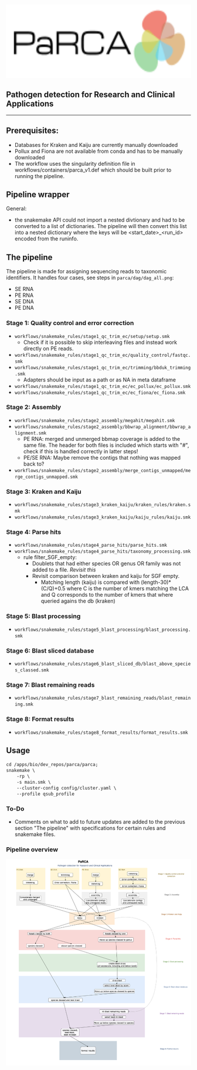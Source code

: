 
<p align="center" width="80%">
  <img width="600" height="200" src="https://github.com/ClinicalGenomicsGBG/PARCA/blob/development/parca_logo.png">
</p>

## Pathogen detection for Research and Clinical Applications

---
## Prerequisites:
* Databases for Kraken and Kaiju are currently manually downloaded 
* Pollux and Fiona are not available from conda and has to be manually downloaded
* The workflow uses the singularity definition file in workflows/containers/parca_v1.def which should be built prior to running the pipeline.

## **Pipeline wrapper**

General:
- the snakemake API could not import a nested divtionary and had to be converted to a list of dictionaries. The pipeline will then convert this list into a nested dictionary where the keys will be <start_date>_<run_id> encoded from the runinfo.

## **The pipeline**
The pipeline is made for assigning sequencing reads to taxonomic identifiers.
It handles four cases, see steps in `parca/dag/dag_all.png`:
* SE RNA
* PE RNA
* SE DNA
* PE DNA

### Stage 1: Quality control and error correction
* `workflows/snakemake_rules/stage1_qc_trim_ec/setup/setup.smk`
  * Check if it is possible to skip interleaving files and instead work directly on PE reads.
* `workflows/snakemake_rules/stage1_qc_trim_ec/quality_control/fastqc.smk`
* `workflows/snakemake_rules/stage1_qc_trim_ec/trimming/bbduk_trimming.smk`
  * Adapters should be input as a path or as NA in meta dataframe
* `workflows/snakemake_rules/stage1_qc_trim_ec/ec_pollux/ec_pollux.smk`
* `workflows/snakemake_rules/stage1_qc_trim_ec/ec_fiona/ec_fiona.smk`

### Stage 2: Assembly
* `workflows/snakemake_rules/stage2_assembly/megahit/megahit.smk`
* `workflows/snakemake_rules/stage2_assembly/bbwrap_alignment/bbwrap_alignment.smk`
  * PE RNA: merged and unmerged bbmap coverage is added to the same file. The header for both files is included which starts with "#", check if this is handled correctly in latter steps! 
  * PE/SE RNA: Maybe remove the contigs that nothing was mapped back to?
* `workflows/snakemake_rules/stage2_assembly/merge_contigs_unmapped/merge_contigs_unmapped.smk`

### Stage 3: Kraken and Kaiju
* `workflows/snakemake_rules/stage3_kraken_kaiju/kraken_rules/kraken.smk`
* `workflows/snakemake_rules/stage3_kraken_kaiju/kaiju_rules/kaiju.smk`

### Stage 4: Parse hits
* `workflows/snakemake_rules/stage4_parse_hits/parse_hits.smk`
* `workflows/snakemake_rules/stage4_parse_hits/taxonomy_processing.smk` 
  * rule filter_SGF_empty: 
    * Doublets that had either species OR genus OR family was not added to a file. *Revisit this*
	* Revisit comparison between kraken and kaiju for SGF empty.
	  * Matching length (kaiju) is compared with (length-30)*(C/Q)+0.5 where C is the number of kmers matching the LCA and Q corresponds to the number of kmers that where queried agains the db (kraken)
  
### Stage 5: Blast processing
* `workflows/snakemake_rules/stage5_blast_processing/blast_processing.smk`

### Stage 6: Blast sliced database
* `workflows/snakemake_rules/stage6_blast_sliced_db/blast_above_species_classed.smk`

### Stage 7: Blast remaining reads
* `workflows/snakemake_rules/stage7_blast_remaining_reads/blast_remaining.smk`

### Stage 8: Format results
* `workflows/snakemake_rules/stage8_format_results/format_results.smk`

## Usage

```
cd /apps/bio/dev_repos/parca/parca;
snakemake \
    -rp \
    -s main.smk \
    --cluster-config config/cluster.yaml \
    --profile qsub_profile
```

### To-Do
* Comments on what to add to future updates are added to the previous section "The pipeline" with specifications for certain rules and snakemake files.

### Pipeline overview
![Parca flow chart](./parca_flow_chart_png.png)
